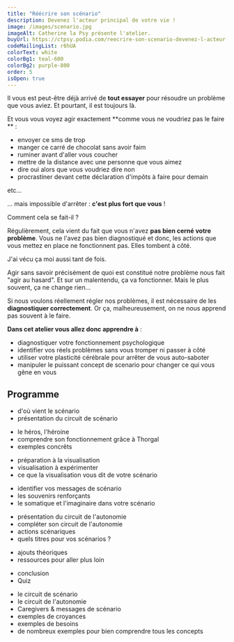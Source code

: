 ```yaml
---
title: "Réécrire son scénario"
description: Devenez l'acteur principal de votre vie !
image: /images/scenario.jpg
imageAlt: Catherine la Psy présente l'atelier.
buyUrl: https://ctpsy.podia.com/reecrire-son-scenario-devenez-l-acteur-principal-de-votre-vie
codeMailingList: r6hUA
colorText: white
colorBg1: teal-600
colorBg2: purple-800
order: 5
isOpen: true
---
```


Il vous est peut-être déjà arrivé de **tout essayer** pour résoudre un problème que vous aviez. Et pourtant, il est toujours là.

Et vous vous voyez agir exactement **comme vous ne voudriez pas le faire ** :

- envoyer ce sms de trop
- manger ce carré de chocolat sans avoir faim
- ruminer avant d'aller vous coucher
- mettre de la distance avec une personne que vous aimez
- dire oui alors que vous voudriez dire non
- procrastiner devant cette déclaration d'impôts à faire pour demain

etc...

... mais impossible d'arrêter : **c'est plus fort que vous** !

Comment cela se fait-il ?

Régulièrement, cela vient du fait que vous n'avez **pas bien cerné votre problème**.
Vous ne l'avez pas bien diagnostiqué et donc, les actions que vous mettez en place ne fonctionnent pas.
Elles tombent à côté.

<display-text>
J'ai vécu ça moi aussi tant de fois.
</display-text>

Agir sans savoir précisément de quoi est constitué notre problème nous fait "agir au hasard". Et sur un malentendu, ça va fonctionner.
Mais le plus souvent, ça ne change rien...

Si nous voulons réellement régler nos problèmes, il est nécessaire de les **diagnostiquer correctement**.
Or ça, malheureusement, on ne nous apprend pas souvent à le faire.

<display-text display='frame'>

**Dans cet atelier vous allez donc apprendre à** :

- diagnostiquer votre fonctionnement psychologique
- identifier vos réels problèmes sans vous tromper ni passer à côté
- utiliser votre plasticité cérébrale pour arrêter de vous auto-saboter
- manipuler le puissant concept de scenario pour changer ce qui vous gêne en vous

</display-text>

<buy-btn url="https://ctpsy.podia.com/reecrire-son-scenario-devenez-l-acteur-principal-de-votre-vie"></buy-btn>

## Programme

<expandable title="Module 1 : un peu de théorie pour débuter ">

- d'où vient le scénario
- présentation du circuit de scénario

</expandable>

<expandable title="Module 2 : Qui êtes-vous ? ">

- le héros, l'héroine
- comprendre son fonctionnement grâce à Thorgal
- exemples concrêts

</expandable>

<expandable title="Module 3 : visualisation">

- préparation à la visualisation
- visualisation à expérimenter
- ce que la visualisation vous dit de votre scénario

</expandable>

<expandable title="Module 4 : caregivers et souvenirs renforçants de scénario">

- identifier vos messages de scénario
- les souvenirs renforçants
- le somatique et l'imaginaire dans votre scénario

</expandable>

<expandable title="Module 5 : le circuit de l'autonomie">

- présentation du circuit de l'autonomie
- compléter son circuit de l'autonomie
- actions scénariques
- quels titres pour vos scénarios ?

</expandable>

<expandable title="Module 6 : pour aller plus loin">

- ajouts théoriques
- ressources pour aller plus loin

</expandable>

<expandable title="Module 7 : conclusion">

- conclusion
- Quiz

</expandable>

<expandable title="Documents supports">

- le circuit de scénario
- le circuit de l'autonomie
- Caregivers & messages de scénario
- exemples de croyances
- exemples de besoins
- de nombreux exemples pour bien comprendre tous les concepts
  </expandable>

<pictos-atelier></pictos-atelier>

<presentation></presentation>
